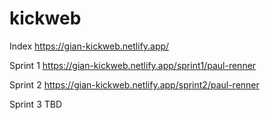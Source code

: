 # kickweb

Index
https://gian-kickweb.netlify.app/

Sprint 1
https://gian-kickweb.netlify.app/sprint1/paul-renner

Sprint 2
https://gian-kickweb.netlify.app/sprint2/paul-renner

Sprint 3
TBD
